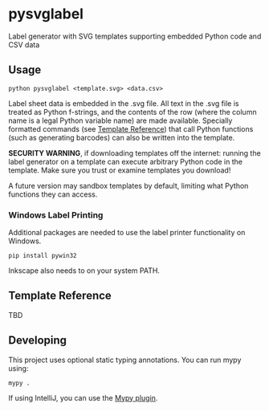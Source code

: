 # pysvglabel

Label generator with SVG templates supporting embedded Python code and CSV data

## Usage

`python pysvglabel <template.svg> <data.csv>`

Label sheet data is embedded in the .svg file. All text in the .svg file is treated as Python f-strings, and the contents of the row (where the column name is a legal Python variable name) are made available. Specially formatted commands (see [Template Reference](#template-reference)) that call Python functions (such as generating barcodes) can also be written into the template.

**SECURITY WARNING**, if downloading templates off the internet: running the label generator on a template can execute arbitrary Python code in the template. Make sure you trust or examine templates you download!

A future version may sandbox templates by default, limiting what Python functions they can access.

### Windows Label Printing

Additional packages are needed to use the label printer functionality on Windows.

`pip install pywin32`

Inkscape also needs to on your system PATH.

## Template Reference

TBD

## Developing

This project uses optional static typing annotations.
You can run mypy using:

```
mypy .
```

If using IntelliJ, you can use the [Mypy plugin](https://plugins.jetbrains.com/plugin/13348-mypy-official-).
